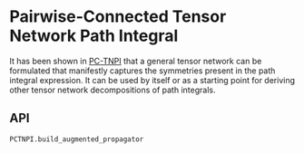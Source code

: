 # Pairwise-Connected Tensor Network Path Integral

It has been shown in [PC-TNPI](https://journals.aps.org/prb/abstract/10.1103/PhysRevB.105.024309) that a general tensor network can be formulated that manifestly captures the symmetries present in the path integral expression. It can be used by itself or as a starting point for deriving other tensor network decompositions of path integrals.

## API
```@docs
PCTNPI.build_augmented_propagator
```